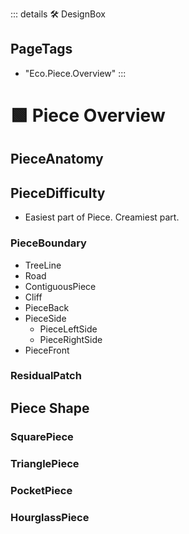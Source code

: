 ::: details 🛠 <dev>DesignBox</dev> 


<h2>PageTags</h2>

- "Eco.Piece.Overview"
:::

# 🟩  <eco>Piece Overview</eco>

## PieceAnatomy

## PieceDifficulty

- Easiest part of Piece. Creamiest part.



### PieceBoundary
- TreeLine
- Road
- ContiguousPiece
- Cliff
- PieceBack
- PieceSide
    - PieceLeftSide
    - PieceRightSide
- PieceFront

### ResidualPatch

## Piece Shape

### SquarePiece
### TrianglePiece
### PocketPiece
### HourglassPiece



